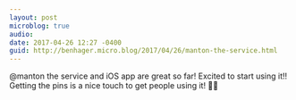 ```yaml
---
layout: post
microblog: true
audio: 
date: 2017-04-26 12:27 -0400
guid: http://benhager.micro.blog/2017/04/26/manton-the-service.html
---
```

@manton the service and iOS app are great so far! Excited to start using it!! Getting the pins is a nice touch to get people using it! 👍🏼
